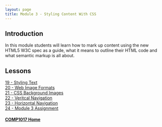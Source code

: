 ```yaml
---
layout: page
title: Module 3 - Styling Content With CSS
---
```

## Introduction
In this module students will learn how to mark up content using the new HTML5 W3C spec as a guide, what it means to outline their HTML code and what semantic markup is all about.

## Lessons
[19 - Styling Text](19-styling-text/)<br>
[20 - Web Image Formats](20-web-images/)<br>
[21 - CSS Background Images](21-css-backgrounds/)<br>
[22 - Veritcal Navigation](22-vertical-nav/)<br>
[23 - Horizontal Navigation](23-horizontal-nav/)<br>
[24 - Module 3 Assignment](24-module3-assignment/)

#### [COMP1017 Home](../)

